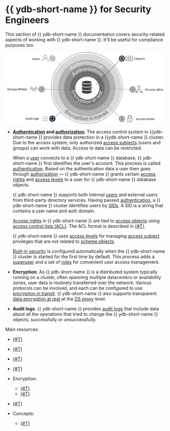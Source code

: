 # {{ ydb-short-name }} for Security Engineers

This section of {{ ydb-short-name }} documentation covers security-related aspects of working with {{ ydb-short-name }}. It'll be useful for compliance purposes too.

![Eagle-view diagram](./_assets/rbac.png)

- **[Authentication](./authentication.md) and [authorization](./authorization.md)**. The access control system in {{ydb-short-name }} provides data protection in a {{ydb-short-name }} cluster. Due to the access system, only authorized [access subjects](../concepts/glossary.md#access-subject) (users and groups) can work with data. Access to data can be restricted.

    When a [user](../concepts/glossary.md#access-user) connects to a {{ ydb-short-name }} database, {{ ydb-short-name }} first identifies the user's account. This process is called [authentication](./authentication.md). Based on the authentication data a user then goes through [authorization](./authorization.md) — {{ ydb-short-name }} grants certain [access rights](../concepts/glossary.md#access-right) and [access levels](../concepts/glossary.md#access-level) to a user for {{ ydb-short-name }} database objects.

    {{ ydb-short-name }} supports both internal [users](./authorization.md#user) and external users from third-party directory services. Having passed [authentication](./authentication.md), a {{ ydb-short-name }} cluster identifies users by [SIDs](./authorization.md#sid). A SID is a string that contains a user name and auth domain.

    [Access rights](./authorization.md#right) in {{ ydb-short-name }} are tied to [access objects](../concepts/glossary.md#access-object) using [access control lists (ACL)](../concepts/glossary.md#access-control-list). The ACL format is described in [{#T}](./short-access-control-notation.md).

    {{ ydb-short-name }} uses [access levels](../concepts/glossary.md#access-level) for managing [access subject](../concepts/glossary.md#access-subject) privileges that are not related to [scheme objects](../concepts/glossary.md#scheme-object).

    [Built-in security](./builtin-security.md) is configured automatically when the {{ ydb-short-name }} cluster is started for the first time by default. This process adds a [superuser](./builtin-security.md#superuser) and a set of [roles](./builtin-security.md#role) for convenient user access management.

- **Encryption**. As {{ ydb-short-name }} is a distributed system typically running on a cluster, often spanning multiple datacenters or availability zones, user data is routinely transferred over the network. Various protocols can be involved, and each can be configured to use [encryption in transit](./encryption/data-in-transit.md). {{ ydb-short-name }} also supports transparent [data encryption at rest](./encryption/data-at-rest.md) at the [DS proxy](../concepts/glossary.md#ds-proxy) level.

- **Audit logs**. {{ ydb-short-name }} provides [audit logs](./audit-log.md) that include data about all the operations that tried to change the {{ ydb-short-name }} objects, successfully or unsuccessfully.

Main resources:

- [{#T}](authentication.md)
- [{#T}](authorization.md)
- [{#T}](builtin-security.md)
- [{#T}](audit-log.md)
- Encryption:

  - [{#T}](encryption/data-at-rest.md)
  - [{#T}](encryption/data-in-transit.md)

- [{#T}](short-access-control-notation.md)
- Concepts:

  - [{#T}](../concepts/connect.md)
